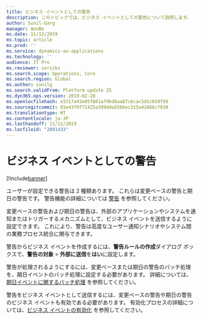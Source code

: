 ```yaml
---
title: ビジネス イベントとしての警告
description: このトピックでは、ビジネス イベントとしての警告について説明します。
author: Sunil-Garg
manager: AnnBe
ms.date: 11/12/2019
ms.topic: article
ms.prod: ''
ms.service: dynamics-ax-applications
ms.technology: ''
audience: IT Pro
ms.reviewer: sericks
ms.search.scope: Operations, Core
ms.search.region: Global
ms.author: sunilg
ms.search.validFrom: Platform update 25
ms.dyn365.ops.version: 2019-02-28
ms.openlocfilehash: e3317a93e05f861af9bd8aa87c6cac5d1cb50f99
ms.sourcegitcommit: 01e43f0f71425a399dda55b6ec315a4186bcf830
ms.translationtype: HT
ms.contentlocale: ja-JP
ms.lasthandoff: 11/12/2019
ms.locfileid: "2801433"
---
```

# <a name="alerts-as-business-events"></a>ビジネス イベントとしての警告

[!include[banner](../includes/banner.md)]

ユーザーが設定できる警告は 2 種類あります。 これらは変更ベースの警告と期日の警告です。 警告機能の詳細については [警告](https://docs.microsoft.com/dynamics365/unified-operations/fin-and-ops/get-started/alerts-overview) を参照してください。

変更ベースの警告および期日の警告は、外部のアプリケーションやシステムを通知またはトリガーするメカニズムとして、ビジネス イベントを送信するように設定できます。 これにより、警告は高度なユーザー通知シナリオやシステム間の業務プロセス統合に関与できます。

警告からビジネス イベントを作成するには、**警告ルールの作成**ダイアログ ボックスで、**警告の対象** > **外部に送信**を**はい**に設定します。 

警告が処理されるようにするには、変更ベースまたは期日の警告のバッチ処理を、期日イベントのバッチ処理に設定する必要があります。 詳細については、[期日イベントに関するバッチ処理](https://docs.microsoft.com/dynamics365/fin-ops-core/fin-ops/get-started/alerts-managing#set-up-processing-for-change-based-alerts) を参照してください。

警告をビジネス イベントとして送信するには、変更ベースの警告や期日の警告のビジネス イベントも有効である必要があります。 有効化プロセスの詳細については、[ビジネス イベントの有効化](https://docs.microsoft.com/dynamics365/unified-operations/dev-itpro/business-events/home-page#activating-business-events) を参照してください。
